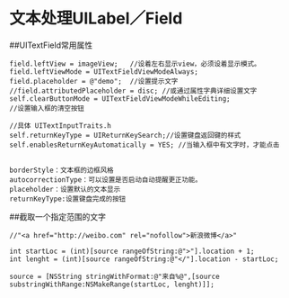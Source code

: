 # 文本处理UILabel／Field

<!-- create time: 2014-10-25 17:26:21  -->

##UITextField常用属性

    field.leftView = imageView;   //设着左右显示view，必须设着显示模式。
    field.leftViewMode = UITextFieldViewModeAlways;
    field.placeholder = @"demo";  //设置提示文字
    //field.attributedPlaceholder = disc; //或通过属性字典详细设置文字
    self.clearButtonMode = UITextFieldViewModeWhileEditing;
    //设置输入框的清空按钮
    
    //具体 UITextInputTraits.h
    self.returnKeyType = UIReturnKeySearch;//设置键盘返回键的样式
    self.enablesReturnKeyAutomatically = YES; //当输入框中有文字时，才能点击
    
    
    borderStyle：文本框的边框风格
    autocorrectionType：可以设置是否启动自动提醒更正功能。
    placeholder：设置默认的文本显示
    returnKeyType:设置键盘完成的按钮
    
    
##截取一个指定范围的文字

    //"<a href="http://weibo.com" rel="nofollow">新浪微博</a>"
    
    int startLoc = (int)[source rangeOfString:@">"].location + 1;
    int lenght = (int)[source rangeOfString:@"</"].location - startLoc;
    
    source = [NSString stringWithFormat:@"来自%@",[source substringWithRange:NSMakeRange(startLoc, lenght)]];